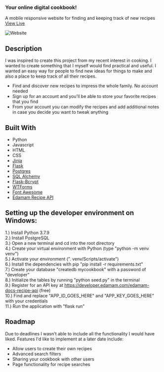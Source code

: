 <h3>Your online digital cookbook!</h3>

<p>
    A mobile responsive website for finding and keeping track of new recipes
    <br />
    <a href="https://myonlinecookbook.herokuapp.com/">View Live</a>
</p>

![Website](https://i.imgur.com/qetG9cQ.png)

## Description

I was inspired to create this project from my recent interest in cooking. I wanted to create something that I myself would find practical and useful. I wanted an easy way for people to find new ideas for things to make and also a place to keep track of all their recipes.
* Find and discover new recipes to impress the whole family. No account needed
* Sign up for an account and you'll be able to store your favorite recipes that you find
* From your account you can modify the recipes and add additional notes in case you decide you want to tweak anything

## Built With
* Python
* Javascript
* HTML
* CSS
* [Jinja](https://jinja.palletsprojects.com/en/2.11.x/)
* [Flask](https://flask.palletsprojects.com/en/1.1.x/)
* [Postgres](https://www.postgresql.org/)
* [SQL Alchemy](https://flask-sqlalchemy.palletsprojects.com/en/2.x/)
* [Flask-Bcrypt](https://flask-bcrypt.readthedocs.io/en/latest/)
* [WTForms](https://wtforms.readthedocs.io/en/2.3.x/)
* [Font Awesome](https://fontawesome.com/)
* [Edamam Recipe API](https://developer.edamam.com/edamam-docs-recipe-api )


## Setting up the developer environment on Windows:
1.) Install Python 3.7.9  
2.) Install PostgreSQL  
3.) Open a new terminal and cd into the root directory  
4.) Create your virtual environment with Python (type "python -m venv venv")  
5.) Activate your environment (". venv/Scripts/activate")  
6.) Install the dependencies with pip "pip install -r requirements.txt"  
7.) Create your database "createdb mycookbook" with a password of "developer"  
8.) Initialize the tables by running "python seed.py" in the terminal  
9.) Register for an API key at https://developer.edamam.com/edamam-docs-recipe-api (free)  
10.) Find and replace "APP_ID_GOES_HERE" and "APP_KEY_GOES_HERE" with your credentials  
11.) Run the application with "flask run"  


## Roadmap
Due to deadlines I wasn't able to include all the functionality I would have liked. Features I'd like to implement at a later date include:
* Allow users to create their own recipes
* Advanced search filters
* Sharing your cookbook with other users
* Page functionality for recipe searches
